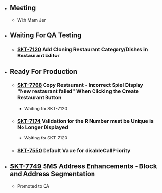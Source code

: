 - ## Meeting
	- With Mam Jen
- ## Waiting For QA Testing
	- ### [SKT-7120](https://wondersco.atlassian.net/browse/SKT-7120) Add Cloning Restaurant Category/Dishes in Restaurant Editor
- ## Ready For Production
	- ### [SKT-7768](https://wondersco.atlassian.net/browse/SKT-7768) Copy Restaurant - Incorrect Spiel Display "New restaurant failed" When Clicking the Create Restaurant Button
		- Waiting for SKT-7120
	- ### [SKT-7174](https://wondersco.atlassian.net/browse/SKT-7174) Validation for the R Number must be Unique is No Longer Displayed
		- Waiting for SKT-7120
	- ### [SKT-7550](https://wondersco.atlassian.net/browse/SKT-7550) Default Value for disableCallPriority
- ## [SKT-7749](https://wondersco.atlassian.net/browse/SKT-7749) SMS Address Enhancements - Block and Address Segmentation
	- Promoted to QA